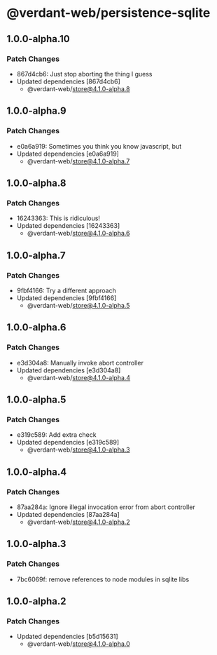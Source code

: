 # @verdant-web/persistence-sqlite

## 1.0.0-alpha.10

### Patch Changes

- 867d4cb6: Just stop aborting the thing I guess
- Updated dependencies [867d4cb6]
  - @verdant-web/store@4.1.0-alpha.8

## 1.0.0-alpha.9

### Patch Changes

- e0a6a919: Sometimes you think you know javascript, but
- Updated dependencies [e0a6a919]
  - @verdant-web/store@4.1.0-alpha.7

## 1.0.0-alpha.8

### Patch Changes

- 16243363: This is ridiculous!
- Updated dependencies [16243363]
  - @verdant-web/store@4.1.0-alpha.6

## 1.0.0-alpha.7

### Patch Changes

- 9fbf4166: Try a different approach
- Updated dependencies [9fbf4166]
  - @verdant-web/store@4.1.0-alpha.5

## 1.0.0-alpha.6

### Patch Changes

- e3d304a8: Manually invoke abort controller
- Updated dependencies [e3d304a8]
  - @verdant-web/store@4.1.0-alpha.4

## 1.0.0-alpha.5

### Patch Changes

- e319c589: Add extra check
- Updated dependencies [e319c589]
  - @verdant-web/store@4.1.0-alpha.3

## 1.0.0-alpha.4

### Patch Changes

- 87aa284a: Ignore illegal invocation error from abort controller
- Updated dependencies [87aa284a]
  - @verdant-web/store@4.1.0-alpha.2

## 1.0.0-alpha.3

### Patch Changes

- 7bc6069f: remove references to node modules in sqlite libs

## 1.0.0-alpha.2

### Patch Changes

- Updated dependencies [b5d15631]
  - @verdant-web/store@4.1.0-alpha.0
